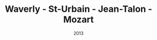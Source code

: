 ---
title: Waverly - St-Urbain - Jean-Talon - Mozart
date: '2013'
type: ruelle_verte
district: rosemont
position: { lng: -73.61817906834902, lat: 45.53261661734564 }
---